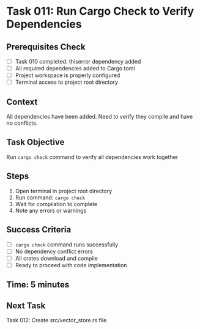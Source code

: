 # Task 011: Run Cargo Check to Verify Dependencies

## Prerequisites Check
- [ ] Task 010 completed: thiserror dependency added
- [ ] All required dependencies added to Cargo.toml
- [ ] Project workspace is properly configured
- [ ] Terminal access to project root directory

## Context
All dependencies have been added. Need to verify they compile and have no conflicts.

## Task Objective
Run `cargo check` command to verify all dependencies work together

## Steps
1. Open terminal in project root directory
2. Run command: `cargo check`
3. Wait for compilation to complete
4. Note any errors or warnings

## Success Criteria
- [ ] `cargo check` command runs successfully
- [ ] No dependency conflict errors
- [ ] All crates download and compile
- [ ] Ready to proceed with code implementation

## Time: 5 minutes

## Next Task
Task 012: Create src/vector_store.rs file